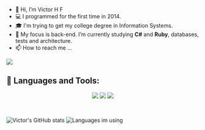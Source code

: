 - 👋 Hi, I’m Victor H F
- :computer: I programmed for the first time in 2014.
- :mortar_board: I'm trying to get my college degree in Information Systems.
- :open_book: My focus is back-end. I’m currently studying **C#** and **Ruby**, databases, tests and architecture.
- 📫 How to reach me ...


<!---
victorh1590/victorh1590 is a ✨ special ✨ repository because its `README.md` (this file) appears on your GitHub profile.
You can click the Preview link to take a look at your changes.
--->


<p>
  <a href="https://www.linkedin.com/in/victor-hugo-faria-476b41221">
    <img src="https://img.shields.io/badge/LinkedIn-0077B5?style=for-the-badge&logo=linkedin&logoColor=white" />
  </a>
</p>


## 🧰 Languages and Tools:
<p align="center">
  <img src="https://img.shields.io/badge/.NET-512BD4?style=for-the-badge&logo=dotnet&logoColor=white" />
  <img src="https://img.shields.io/badge/Ruby_on_Rails-CC0000?style=for-the-badge&logo=ruby-on-rails&logoColor=white" />
  <img src="https://img.shields.io/badge/Flask-000000?style=for-the-badge&logo=flask&logoColor=white" />
</p><br>


![Victor's GitHub stats](https://github-readme-stats.vercel.app/api?username=victorh1590&theme=tokyonight&show_icons=true&count_private=true)
![Languages im using](https://github-readme-stats.vercel.app/api/top-langs/?username=victorh1590&theme=tokyonight&langs_count=6&layout=compact)



